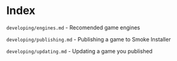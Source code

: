 # Index

``developing/engines.md`` - Recomended game engines

``developing/publishing.md`` - Publishing a game to Smoke Installer

``developing/updating.md`` - Updating a game you published

